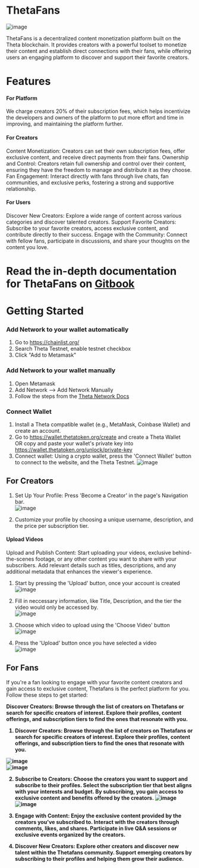 # ThetaFans

![image](https://github.com/JustUzair/ThetaFans/assets/100609687/2e295ae3-0664-47ed-b92d-8757505a6503)

ThetaFans is a decentralized content monetization platform built on the Theta blockchain. It provides creators with a powerful toolset to monetize their content and establish direct connections with their fans, while offering users an engaging platform to discover and support their favorite creators.

# Features

#### For Platform

We charge creators 20% of their subscription fees, which helps incentivize the developers and owners of the platform to put more effort and time in improving, and maintaining the platform further.

#### For Creators

Content Monetization: Creators can set their own subscription fees, offer exclusive content, and receive direct payments from their fans.
Ownership and Control: Creators retain full ownership and control over their content, ensuring they have the freedom to manage and distribute it as they choose.
Fan Engagement: Interact directly with fans through live chats, fan communities, and exclusive perks, fostering a strong and supportive relationship.

#### For Users

Discover New Creators: Explore a wide range of content across various categories and discover talented creators.
Support Favorite Creators: Subscribe to your favorite creators, access exclusive content, and contribute directly to their success.
Engage with the Community: Connect with fellow fans, participate in discussions, and share your thoughts on the content you love.

# Read the in-depth documentation for ThetaFans on [Gitbook](https://thetafans.gitbook.io/thetafans-docs/)

# Getting Started

### Add Network to your wallet automatically

1. Go to https://chainlist.org/
2. Search Theta Testnet, enable testnet checkbox
3. Click "Add to Metamask"

### Add Network to your wallet manually

1. Open Metamask
2. Add Network --> Add Network Manually
3. Follow the steps from the [Theta Network Docs](https://docs.thetatoken.org/docs/web3-stack-metamask)

### Connect Wallet

1. Install a Theta compatible wallet (e.g., MetaMask, Coinbase Wallet) and create an account.
2. Go to https://wallet.thetatoken.org/create and create a Theta Wallet <br/>
   OR copy and paste your wallet's private key into https://wallet.thetatoken.org/unlock/private-key
3. Connect wallet: Using a crypto wallet, press the 'Connect Wallet' button to connect to the website, and the Theta Testnet.
   ![image](https://github.com/JustUzair/ThetaFans/assets/100609687/3c1430e1-3bbd-4a6f-b379-8c143e689fc4)

## For Creators

1. Set Up Your Profile: Press 'Become a Creator' in the page's Navigation bar. <br/>
   ![image](https://github.com/JustUzair/ThetaFans/assets/100609687/de713861-debe-4e0b-b84d-d7e371a77fc4)

2. Customize your profile by choosing a unique username, description, and the price per subscription tier.

#### Upload Videos

Upload and Publish Content: Start uploading your videos, exclusive behind-the-scenes footage, or any other content you want to share with your subscribers. Add relevant details such as titles, descriptions, and any additional metadata that enhances the viewer's experience.

1. Start by pressing the 'Upload' button, once your account is created <br/>
   ![image](https://github.com/JustUzair/ThetaFans/assets/100609687/5d0e1319-0880-4a6d-8a7e-5998c271e295)

2. Fill in neccessary information, like Title, Description, and the tier the video would only be accessed by. <br/>
   ![image](https://github.com/JustUzair/ThetaFans/assets/100609687/31f17af2-d03b-4b02-bd6f-4156ff20eaa3)

3. Choose which video to upload using the 'Choose Video' button <br/>
   ![image](https://github.com/JustUzair/ThetaFans/assets/100609687/a5fed5fb-15ea-4730-b6e2-e7f50baa96b7)

4. Press the 'Upload' button once you have selected a video <br/>
   ![image](https://github.com/JustUzair/ThetaFans/assets/100609687/6f5ea121-2ca1-4b6e-8d79-b7751204d108)

## For Fans

If you're a fan looking to engage with your favorite content creators and gain access to exclusive content, Thetafans is the perfect platform for you. Follow these steps to get started:

<b>Discover Creators:<b/> Browse through the list of creators on Thetafans or search for specific creators of interest. Explore their profiles, content offerings, and subscription tiers to find the ones that resonate with you.

1. Discover Creators: Browse through the list of creators on Thetafans or search for specific creators of interest. Explore their profiles, content offerings, and subscription tiers to find the ones that resonate with you.

![image](https://github.com/JustUzair/ThetaFans/assets/100609687/26dac372-2dde-4e1b-a3fa-3b096def0557) <br/>
![image](https://github.com/JustUzair/ThetaFans/assets/100609687/3217c1db-5010-4028-b276-08b029832c8f)

2. Subscribe to Creators: Choose the creators you want to support and subscribe to their profiles. Select the subscription tier that best aligns with your interests and budget. By subscribing, you gain access to exclusive content and benefits offered by the creators.
   ![image](https://github.com/JustUzair/ThetaFans/assets/100609687/91e4d262-354e-4f5f-8dcd-07a352af4286)
   ![image](https://github.com/JustUzair/ThetaFans/assets/100609687/2192872a-de75-46d4-88e5-0eb0ddb7c1db)

3. Engage with Content: Enjoy the exclusive content provided by the creators you've subscribed to. Interact with the creators through comments, likes, and shares. Participate in live Q&A sessions or exclusive events organized by the creators.

4. Discover New Creators: Explore other creators and discover new talent within the Thetafans community. Support emerging creators by subscribing to their profiles and helping them grow their audience.
